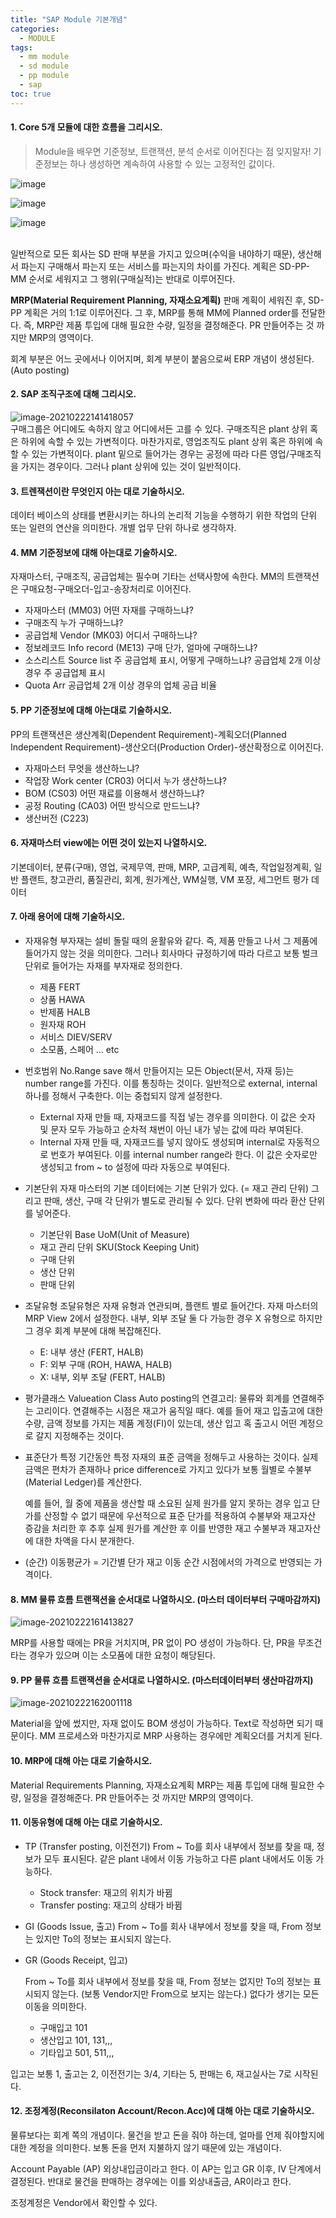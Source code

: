 ```yaml
---
title: "SAP Module 기본개념"
categories: 
  - MODULE
tags:
  - mm module
  - sd module
  - pp module
  - sap
toc: true
---
```


#### 1. Core 5개 모듈에 대한 흐름을 그리시오.

> Module을 배우면 기준정보, 트랜잭션, 분석 순서로 이어진다는 점 잊지말자!
> 기준정보는 하나 생성하면 계속하여 사용할 수 있는 고정적인 값이다.

![image](https://user-images.githubusercontent.com/58674365/108784822-896ab680-75b3-11eb-9dbc-10df57b4f8a3.png)

![image](https://user-images.githubusercontent.com/58674365/108784839-925b8800-75b3-11eb-9a80-bb56c195f06d.png)

![image](https://user-images.githubusercontent.com/58674365/108784860-9c7d8680-75b3-11eb-9cce-e0dcd6f21344.png)

<br>
일반적으로 모든 회사는 SD 판매 부분을 가지고 있으며(수익을 내야하기 때문), 생산해서 파는지 구매해서 파는지 또는 서비스를 파는지의 차이를 가진다.
계획은 SD-PP-MM 순서로 세워지고 그 행위(구매실적)는 반대로 이루어진다.

**MRP(Material Requirement Planning, 자재소요계획)**
판매 계획이 세워진 후, SD-PP 계획은 거의 1:1로 이루어진다. 그 후, MRP를 통해 MM에 Planned order를 전달한다. 즉, MRP란 제품 투입에 대해 필요한 수량, 일정을 결정해준다. 
PR 만들어주는 것 까지만 MRP의 영역이다.

회계 부분은 어느 곳에서나 이어지며, 회계 부분이 붙음으로써 ERP 개념이 생성된다. (Auto posting)
<br>

#### 2. SAP 조직구조에 대해 그리시오.
![image-20210222141418057](C:\Users\user\AppData\Roaming\Typora\typora-user-images\image-20210222141418057.png)
<BR>구매그룹은 어디에도 속하지 않고 어디에서든 고를 수 있다.
구매조직은 plant 상위 혹은 하위에 속할 수 있는 가변적이다.
마찬가지로, 영업조직도 plant 상위 혹은 하위에 속할 수 있는 가변적이다. plant 밑으로 들어가는 경우는 공정에 따라 다른 영업/구매조직을 가지는 경우이다. 그러나 plant 상위에 있는 것이 일반적이다. <br>

#### 3. 트렌잭션이란 무엇인지 아는 대로 기술하시오.
데이터 베이스의 상태를 변환시키는 하나의 논리적 기능을 수행하기 위한 작업의 단위 또는 일련의 연산을 의미한다.
개별 업무 단위 하나로 생각하자. 
<br>

#### 4. MM 기준정보에 대해 아는대로 기술하시오.

자재마스터, 구매조직, 공급업체는 필수며 기타는 선택사항에 속한다. 
MM의 트랜잭션은 구매요청-구매오더-입고-송장처리로 이어진다.

- 자재마스터 (MM03)
  어떤 자재를 구매하느냐?
- 구매조직
  누가 구매하느냐?
- 공급업체 Vendor (MK03)
  어디서 구매하느냐?
- 정보레코드 Info record (ME13)
  구매 단가, 얼마에 구매하느냐?
- 소스리스트 Source list
  주 공급업체 표시, 어떻게 구매하느냐? 
  공급업체 2개 이상 경우 주 공급업체 표시
- Quota Arr
  공급업체 2개 이상 경우의 업체 공급 비율
  <br>

#### 5. PP 기준정보에 대해 아는대로 기술하시오.

PP의 트랜잭션은 생산계획(Dependent Requirement)-계획오더(Planned Independent Requirement)-생산오더(Production Order)-생산확정으로 이어진다.

- 자재마스터
  무엇을 생산하느냐?
- 작업장 Work center (CR03)
  어디서 누가 생산하느냐?
- BOM (CS03)
  어떤 재료를 이용해서 생산하느냐?
- 공정 Routing (CA03)
  어떤 방식으로 만드느냐?
- 생산버전 (C223)
  <br>

#### 6. 자재마스터 view에는 어떤 것이 있는지 나열하시오.
기본데이터, 분류(구매), 영업, 국제무역, 판매, MRP, 고급계획, 예측, 작업일정계획, 일반 플랜트, 창고관리, 품질관리, 회계, 원가계산, WM실행, VM 포장, 세그먼트 평가 데이터 
<br>

#### 7. 아래 용어에 대해 기술하시오.

- 자재유형
  부자재는 설비 돌릴 때의 윤활유와 같다. 즉, 제품 만들고 나서 그 제품에 들어가지 않는 것을 의미한다. 
  그러나 회사마다 규정하기에 따라 다르고 보통 벌크 단위로 들어가는 자재를 부자재로 정의한다.
  - 제품 FERT
  - 상품 HAWA
  - 반제품 HALB
  - 원자재 ROH
  - 서비스 DIEV/SERV 
  - 소모품, 스페어 ... etc
    

- 번호범위 No.Range
  save 해서 만들어지는 모든  Object(문서, 자재 등)는 number range를 가진다. 이를 통칭하는 것이다. 
  일반적으로 external, internal 하나를 정해서 구축한다. 이는 중첩되지 않게 설정한다. 
  - External
    자재 만들 때, 자재코드를 직접 넣는 경우를 의미한다. 
    이 값은 숫자 및 문자 모두 가능하고 순차적 채번이 아닌 내가 넣는 값에 따라 부여된다.
  - Internal
    자재 만들 때, 자재코드를 넣지 않아도 생성되며 internal로 자동적으로 번호가 부여된다. 이를 internal number range라 한다.
    이 값은 숫자로만 생성되고 from ~ to 설정에 따라 자동으로 부여된다.


- 기본단위
  자재 마스터의 기본 데이터에는 기본 단위가 있다. (= 재고 관리 단위)
  그리고 판매, 생산, 구매 각 단위가 별도로 관리될 수 있다. 단위 변화에 따라 환산 단위를 넣어준다. 

  - 기본단위 Base UoM(Unit of Measure)
  - 재고 관리 단위 SKU(Stock Keeping Unit)
  - 구매 단위
  - 생산 단위
  - 판매 단위
    

- 조달유형
  조달유형은 자재 유형과 연관되며, 플랜트 별로 들어간다. 
  자재 마스터의 MRP View 2에서 설정한다.
  내부, 외부 조달 둘 다 가능한 경우 X 유형으로 하지만 그 경우 회계 부분에 대해 복잡해진다.

  - E: 내부 생산 (FERT, HALB)
  - F: 외부 구매 (ROH, HAWA, HALB)
  - X: 내부, 외부 조달 (FERT, HALB)
    

- 평가클래스 Valueation Class
  Auto posting의 연결고리: 물류와 회계를 연결해주는 고리이다.
  연결해주는 시점은 재고가 움직일 때다.
  예를 들어 재고 입출고에 대한 수량, 금액 정보를 가지는 제품 계정(FI)이 있는데, 생산 입고 혹 출고시 어떤 계정으로 갈지 지정해주는 것이다. 

- 표준단가
  특정 기간동안 특정 자재의 표준 금액을 정해두고 사용하는 것이다.
  실제 금액은 편차가 존재하나 price difference로 가지고 있다가 보통 월별로 수불부(Material Ledger)를 계산한다. 

  예를 들어, 월 중에 제품을 생산할 때 소요된 실제 원가를 알지 못하는 경우 입고 단가를 산정할 수 없기 때문에 우선적으로 표준 단가를 적용하여 수불부와 재고자산 증감을 처리한 후 추후 실제 원가를 계산한 후 이를 반영한 재고 수불부과 재고자산에 대한 차액을 다시 분개한다. 
  
- (순간) 이동평균가 = 기간별 단가
  재고 이동 순간 시점에서의 가격으로 반영되는 가격이다. 


#### 8. MM 물류 흐름 트랜잭션을 순서대로 나열하시오. (마스터 데이터부터 구매마감까지)

![image-20210222161413827](C:\Users\user\AppData\Roaming\Typora\typora-user-images\image-20210222161413827.png)

MRP를 사용할 때에는 PR을 거치지며, PR 없이 PO 생성이 가능하다.
단, PR을 무조건 타는 경우가 있으며 이는 소모품에 대한 요청이 해당된다.

#### 9. PP 물류 흐름 트랜잭션을 순서대로 나열하시오. (마스터데이터부터 생산마감까지)

![image-20210222162001118](C:\Users\user\AppData\Roaming\Typora\typora-user-images\image-20210222162001118.png)

Material을 앞에 썼지만, 자재 없이도 BOM 생성이 가능하다. Text로 작성하면 되기 때문이다. 
MM 프로세스와 마찬가지로 MRP 사용하는 경우에만 계획오더를 거치게 된다. 

#### 10. MRP에 대해 아는 대로 기술하시오.

Material Requirements Planning, 자재소요계획
MRP는 제품 투입에 대해 필요한 수량, 일정을 결정해준다. PR 만들어주는 것 까지만 MRP의 영역이다.

#### 11. 이동유형에 대해 아는 대로 기술하시오.

- TP (Transfer posting, 이전전기)
  From ~ To를 회사 내부에서 정보를 찾을 때, 정보가 모두 표시된다. 
  같은 plant 내에서 이동 가능하고 다른 plant 내에서도 이동 가능하다.

  - Stock transfer: 재고의 위치가 바뀜
  - Transfer posting: 재고의 상태가 바뀜

- GI (Goods Issue, 출고)
  From ~ To를 회사 내부에서 정보를 찾을 때, From 정보는 있지만 To의 정보는 표시되지 않는다.

- GR (Goods Receipt, 입고)

  From ~ To를 회사 내부에서 정보를 찾을 때, From 정보는 없지만 To의 정보는 표시되지 않는다. (보통 Vendor지만 From으로 보지는 않는다.)
  없다가 생기는 모든 이동을 의미한다. 

  - 구매입고 101
  - 생산입고 101, 131,,,
  - 기타입고 501, 511,,,

입고는 보통 1, 출고는 2, 이전전기는 3/4, 기타는 5, 판매는 6, 재고실사는 7로 시작된다. 


#### 12. 조정계정(Reconsilaton Account/Recon.Acc)에 대해 아는 대로 기술하시오.

물류보다는 회계 쪽의 개념이다.
물건을 받고 돈을 줘야 하는데, 얼마를 언제 줘야할지에 대한 계정을 의미한다.
보통 돈을 먼저 지불하지 않기 때문에 있는 개념이다.

Account Payable (AP) 외상내입금이라고 한다. 
이 AP는 입고 GR 이후, IV 단계에서 결정된다.
반대로 물건을 판매하는 경우에는 이를 외상내출금, AR이라고 한다. 

조정계정은 Vendor에서 확인할 수 있다.